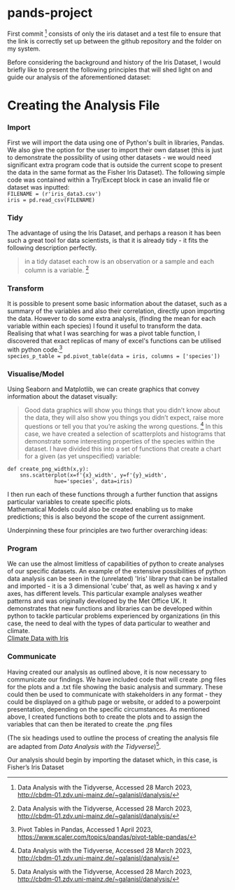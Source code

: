 # pands-project
First commit [^1] consists of only the iris dataset and a test file to ensure that the link is correctly set up between the github repository and the folder on my system.

Before considering the background and history of the Iris Dataset, I would briefly like to present the following principles that will shed light on and guide our analysis of the aforementioned dataset:
# Creating the Analysis File
### Import 
First we will import the data using one of Python's built in libraries, Pandas. 
We also give the option for the user to import their own dataset (this is just to demonstrate the possibility of using other datasets - we would need significant extra program code that is outside the current scope to present the data in the same format as the Fisher Iris Dataset).  The following simple code was contained within a Try/Except block in case an invalid file or dataset was inputted:\
`FILENAME = (r'iris_data3.csv')`\
`iris = pd.read_csv(FILENAME)`
### Tidy 
The advantage of using the Iris Dataset, and perhaps a reason it has been such a great tool for data scientists, is that it is already tidy - it fits the following description perfectly.  
>in a tidy dataset each row is an observation or a sample and each column is a variable. [^1]

### Transform 
It is possible to present some basic information about the dataset, such as a summary of the variables and also their correlation, directly upon importing the data.  However to do some extra analysis, (finding the mean for each variable within each species) I found it useful to transform the data.  Realising that what I was searching for was a pivot table function, I discovered that exact replicas of many of excel's functions can be utilised with python code.[^2]\
`species_p_table = pd.pivot_table(data = iris, columns = ['species'])`
### Visualise/Model 
Using Seaborn and Matplotlib, we can create graphics that convey information about the dataset visually:
>Good data graphics will show you things that you didn’t know about the data, they will also show you things you didn’t expect, raise more questions or tell you that you’re asking the wrong questions. [^1]
In this case, we have created a selection of scatterplots and histograms that demonstrate some interesting properties of the species within the dataset.  I have divided this into a set of functions that create a chart for a given (as yet unspecified) variable:

`def create_png_width(x,y):`\
`    sns.scatterplot(x=f'{x}_width', y=f'{y}_width',`\
`               hue='species', data=iris)`
  
I then run each of these functions through a further function that assigns particular variables to create specific plots.\
Mathematical Models could also be created enabling us to make predictions; this is also beyond the scope of the current assignment. 


Underpinning these four principles are two further overarching ideas:

### Program 
We can use the almost limitless of capabilities of python to create analyses of our specific datasets.  An example of the extensive possibilities of python data analysis can be seen in the (unrelated) 'Iris' library that can be installed and imported - it is a 3 dimensional 'cube' that, as well as having x and y axes, has different levels.  This particular example analyses weather patterns and was originally developed by the Met Office UK.  It demonstrates that new functions and libraries can be developed within python to tackle particular problems experienced by organizations (in this case, the need to deal with the types of data particular to weather and climate.\
[Climate Data with Iris](https://ourcodingclub.github.io/tutorials/iris-python-data-vis/)
### Communicate
Having created our analysis as outlined above, it is now necessary to communicate our findings.  We have included code that will create .png files for the plots and a .txt file showing the basic analysis and summary.  These could then be used to communicate with stakeholders in any format - they could be displayed on a github page or website, or added to a powerpoint presentation, depending on the specific circumstances.  As mentioned above, I created functions both to create the plots and to assign the variables that can then be iterated to create the .png files

(The six headings used to outline the process of creating the analysis file are adapted from _Data Analysis with the Tidyverse_)[^1].

Our analysis should begin by importing the dataset which, in this case, is Fisher’s Iris Dataset


[^1]: Data Analysis with the Tidyverse, Accessed 28 March 2023, <http://cbdm-01.zdv.uni-mainz.de/~galanisl/danalysis/>
[^2]: Pivot Tables in Pandas, Accessed 1 April 2023, <https://www.scaler.com/topics/pandas/pivot-table-pandas/>
